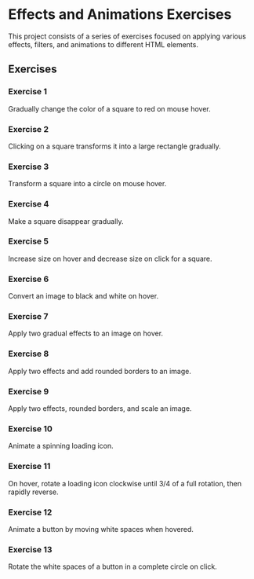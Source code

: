 # Effects and Animations Exercises

This project consists of a series of exercises focused on applying various effects, filters, and animations to different HTML elements.

## Exercises

### Exercise 1
Gradually change the color of a square to red on mouse hover.

### Exercise 2
Clicking on a square transforms it into a large rectangle gradually.

### Exercise 3
Transform a square into a circle on mouse hover.

### Exercise 4
Make a square disappear gradually.

### Exercise 5
Increase size on hover and decrease size on click for a square.

### Exercise 6
Convert an image to black and white on hover.

### Exercise 7
Apply two gradual effects to an image on hover.

### Exercise 8
Apply two effects and add rounded borders to an image.

### Exercise 9
Apply two effects, rounded borders, and scale an image.

### Exercise 10
Animate a spinning loading icon.

### Exercise 11
On hover, rotate a loading icon clockwise until 3/4 of a full rotation, then rapidly reverse.

### Exercise 12
Animate a button by moving white spaces when hovered.

### Exercise 13
Rotate the white spaces of a button in a complete circle on click.
